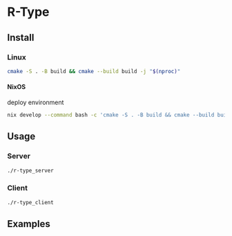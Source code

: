# R-Type

## Install

### Linux

```bash
cmake -S . -B build && cmake --build build -j "$(nproc)"
```

#### NixOS

deploy environment

```bash
nix develop --command bash -c 'cmake -S . -B build && cmake --build build -j "$(nproc)"'
```

## Usage

### Server

```bash
./r-type_server
```

### Client

```bash
./r-type_client
```

## Examples

